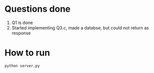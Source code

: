 # Questions done
1. Q1 is done
2. Started implementing Q3.c, made a databse, but could not return as response

# How to run
```Bash
python server.py
```